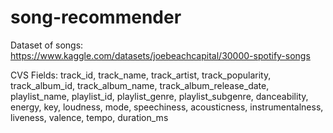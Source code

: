 # song-recommender

Dataset of songs: https://www.kaggle.com/datasets/joebeachcapital/30000-spotify-songs 

CVS Fields: track_id, track_name, track_artist, track_popularity, track_album_id, track_album_name, track_album_release_date, playlist_name, playlist_id, playlist_genre, playlist_subgenre, danceability, energy, key, loudness, mode, speechiness, acousticness, instrumentalness, liveness, valence, tempo, duration_ms